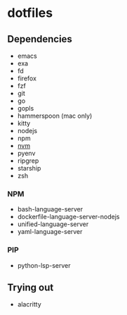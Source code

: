 # dotfiles

## Dependencies
- emacs
- exa
- fd
- firefox
- fzf
- git
- go
- gopls
- hammerspoon (mac only)
- kitty
- nodejs
- npm
- [nvm](https://github.com/nvm-sh/nvm)
- pyenv
- ripgrep
- starship
- zsh

### NPM
- bash-language-server
- dockerfile-language-server-nodejs
- unified-language-server
- yaml-language-server

### PIP
- python-lsp-server

## Trying out
- alacritty
